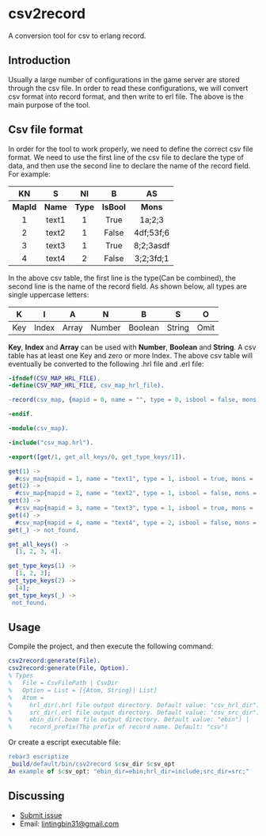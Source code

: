csv2record
====
A conversion tool for csv to erlang record.  

Introduction
----
Usually a large number of configurations in the game server are stored through the csv file. In order to read these configurations, we will convert csv format into record format, and then write to erl file. The above is the main purpose of the tool.

Csv file format
----
In order for the tool to work properly, we need to define the correct csv file format. We need to use the first line of the csv file to declare the type of data, and then use the second line to declare the name of the record field. For example:

KN|S|NI|B|AS
|:---:|:---:|:---:|:---:|:---:|
|**MapId**|**Name**|**Type**|**IsBool**|**Mons**|
|1|text1|1|True|1a;2;3|
|2|text2|1|False|4df;53f;6|
|3|text3|1|True|8;2;3asdf|
|4|text4|2|False|3;2;3fd;1|

In the above csv table, the first line is the type(Can be combined), the second line is the name of the record field. As shown below, all types are single uppercase letters:

|K|I|A|N|B|S|O|
|:---:|:---:|:---:|:---:|:---:|:---:|:---:|
Key|Index|Array|Number|Boolean|String|Omit

**Key**, **Index** and **Array** can be used with **Number**, **Boolean** and **String**. A csv table has at least one Key and zero or more Index. The above csv table will eventually be converted to the following .hrl file and .erl file:
``` erlang
-ifndef(CSV_MAP_HRL_FILE).
-define(CSV_MAP_HRL_FILE, csv_map_hrl_file).

-record(csv_map, {mapid = 0, name = "", type = 0, isbool = false, mons = ""}).

-endif.
```
``` erlang
-module(csv_map).

-include("csv_map.hrl").

-export([get/1, get_all_keys/0, get_type_keys/1]).

get(1) -> 
  #csv_map{mapid = 1, name = "text1", type = 1, isbool = true, mons = ["1a", "2", "3"]};
get(2) -> 
  #csv_map{mapid = 2, name = "text2", type = 1, isbool = false, mons = ["4df", "53f", "6"]};
get(3) -> 
  #csv_map{mapid = 3, name = "text3", type = 1, isbool = true, mons = ["8", "2", "3asdf"]};
get(4) -> 
  #csv_map{mapid = 4, name = "text4", type = 2, isbool = false, mons = ["3", "2", "3fd", "1"]};
get(_) -> not_found.

get_all_keys() -> 
  [1, 2, 3, 4].

get_type_keys(1) -> 
  [1, 2, 3];
get_type_keys(2) -> 
  [4];
get_type_keys(_) -> 
 not_found.
```
Usage
----
Compile the project, and then execute the following command:
``` erlang
csv2record:generate(File).  
csv2record:generate(File, Option).  
% Types 
%   File = CsvFilePath | CsvDir
%   Option = List = [{Atom, String}| List]
%   Atom = 
%     hrl_dir(.hrl file output directory. Default value: "csv_hrl_dir") |
%     src_dir(.erl file output directory. Default value: "csv_src_dir") |
%     ebin_dir(.beam file output directory. Default value: "ebin") |
%     record_prefix(The prefix of record name. Default: "csv")
```
Or create a escript executable file:
``` erlang
rebar3 escriptize
_build/default/bin/csv2record $csv_dir $csv_opt  
An example of $csv_opt: "ebin_dir=ebin;hrl_dir=include;src_dir=src;"
```

Discussing
----
- [Submit issue](https://github.com/lintingbin2009/csv2record/issues)
- Email: lintingbin31@gmail.com
